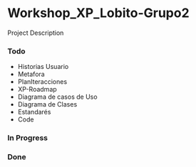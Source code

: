 # Workshop_XP_Lobito-Grupo2

Project Description

### Todo

- Historias Usuario  
- Metafora  
- PlanIteracciones  
- XP-Roadmap  
- Diagrama de casos de Uso  
- Diagrama de Clases  
- Estandarés  
- Code  

### In Progress


### Done


